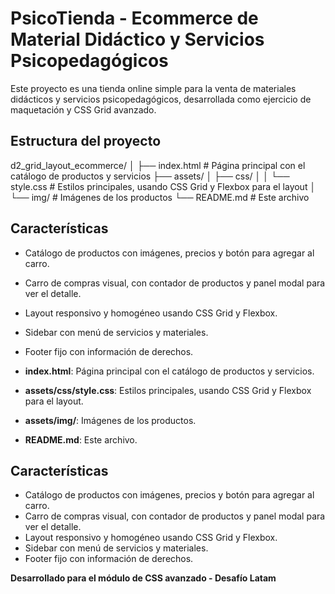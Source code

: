 # PsicoTienda - Ecommerce de Material Didáctico y Servicios Psicopedagógicos

Este proyecto es una tienda online simple para la venta de materiales didácticos y servicios psicopedagógicos, desarrollada como ejercicio de maquetación y CSS Grid avanzado.

## Estructura del proyecto

d2_grid_layout_ecommerce/
│
├── index.html # Página principal con el catálogo de productos y servicios
├── assets/
│ ├── css/
│ │ └── style.css # Estilos principales, usando CSS Grid y Flexbox para el layout
│ └── img/ # Imágenes de los productos
└── README.md # Este archivo

## Características

- Catálogo de productos con imágenes, precios y botón para agregar al carro.
- Carro de compras visual, con contador de productos y panel modal para ver el detalle.
- Layout responsivo y homogéneo usando CSS Grid y Flexbox.
- Sidebar con menú de servicios y materiales.
- Footer fijo con información de derechos.

- **index.html**: Página principal con el catálogo de productos y servicios.
- **assets/css/style.css**: Estilos principales, usando CSS Grid y Flexbox para el layout.
- **assets/img/**: Imágenes de los productos.
- **README.md**: Este archivo.

## Características

- Catálogo de productos con imágenes, precios y botón para agregar al carro.
- Carro de compras visual, con contador de productos y panel modal para ver el detalle.
- Layout responsivo y homogéneo usando CSS Grid y Flexbox.
- Sidebar con menú de servicios y materiales.
- Footer fijo con información de derechos.

**Desarrollado para el módulo de CSS avanzado - Desafío Latam**
